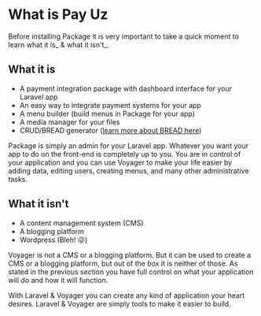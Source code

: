 # What is Pay Uz

Before installing Package it is very important to take a quick moment to learn what it is_ & what it isn't_.

## What it is

* A payment integration package with dashboard interface for your Laravel app
* An easy way to integrate payment systems for your app
* A menu builder \(build menus in Package for your app\)
* A media manager for your files
* CRUD/BREAD generator \([learn more about BREAD here](../bread/introduction.md)\)

Package is simply an admin for your Laravel app. Whatever you want your app to do on the front-end is completely up to you. You are in control of your application and you can use Voyager to make your life easier by adding data, editing users, creating menus, and many other administrative tasks.

## What it isn't

* A content management system \(CMS\)
* A blogging platform
* Wordpress \(Bleh! 😜\)

Voyager is not a CMS or a blogging platform. But it can be used to create a CMS or a blogging platform, but out of the box it is neither of those. As stated in the previous section you have full control on what your application will do and how it will function.

With Laravel & Voyager you can create any kind of application your heart desires. Laravel & Voyager are simply tools to make it easier to build.


